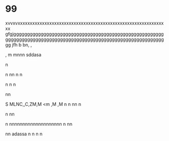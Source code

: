 # 99
xvvxvxxxxxxxxxxxxxxxxxxxxxxxxxxxxxxxxxxxxxxxxxxxxxxxxxxxxxxxxxxxxxx
gfgjggggggggggggggggggggggggggggggggggggggggggggggggggggggggggggggggggggggggggggggggggggggggggggggggggggggggggggggggggg
jfh
b
bn,
,

,
m
mnnn
sddasa

n

n
nn
n
n

n
n
n

nn

S
MLNC,,C,ZM,M  <m ,M ,M
n
n
nn
n

n
nn

n
nnnnnnnnnnnnnnnnnnnn
n
nn

nn
adassa
n
n
n
n
